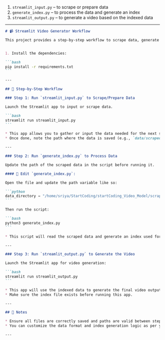 
1. `streamlit_input.py` – to scrape or prepare data
2. `generate_index.py` – to process the data and generate an index
3. `streamlit_output.py` – to generate a video based on the indexed data

---

````markdown
# 📹 Streamlit Video Generator Workflow

This project provides a step-by-step workflow to scrape data, generate an index, and create a video using Streamlit apps and a backend indexing script.


1. Install the dependencies:

```bash
pip install -r requirements.txt
```

---

## 🚀 Step-by-Step Workflow

### Step 1: Run `streamlit_input.py` to Scrape/Prepare Data

Launch the Streamlit app to input or scrape data.

```bash
streamlit run streamlit_input.py
```

* This app allows you to gather or input the data needed for the next step.
* Once done, note the path where the data is saved (e.g., `data/scraped_data.json`).

---

### Step 2: Run `generate_index.py` to Process Data

Update the path of the scraped data in the script before running it.

#### 🔧 Edit `generate_index.py`:

Open the file and update the path variable like so:

```python
data_directory = "/home/sriya/StartCoding/startCoding_Video_Model/scraped_data"  # Update this path if needed
```

Then run the script:

```bash
python3 generate_index.py
```

* This script will read the scraped data and generate an index used for generating the video.

---

### Step 3: Run `streamlit_output.py` to Generate the Video

Launch the Streamlit app for video generation:

```bash
streamlit run streamlit_output.py
```

* This app will use the indexed data to generate the final video output.
* Make sure the index file exists before running this app.

---

## 🧾 Notes

* Ensure all files are correctly saved and paths are valid between steps.
* You can customize the data format and index generation logic as per your requirements.

---
